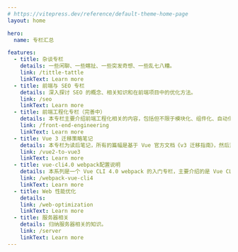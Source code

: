 ```yaml
---
# https://vitepress.dev/reference/default-theme-home-page
layout: home

hero:
  name: 专栏汇总

features:
  - title: 杂谈专栏
    details: 一些闲聊、一些瞎扯、一些突发奇想、一些乱七八糟。
    link: /tittle-tattle
    linkText: Learn more
  - title: 前端与 SEO 专栏
    details: 深入探讨 SEO 的概念、相关知识和在前端项目中的优化方法。
    link: /seo
    linkText: Learn more
  - title: 前端工程化专栏（完善中）
    details: 本专栏主要介绍前端工程化相关的内容，包括但不限于模块化、组件化、自动化构建、代码规范、性能优化等。
    link: /front-end-engineering
    linkText: Learn more
  - title: Vue 3 迁移策略笔记
    details: 本专栏为读后笔记，所有的篇幅是基于 Vue 官方文档《v3 迁移指南》，然后对相关的知识点做了补充和列举。
    link: /vue2-to-vue3
    linkText: Learn more
  - title: vue-cli4.0 webpack配置说明
    details: 本系列是一个 Vue CLI 4.0 webpack 的入门专栏，主要介绍的是 Vue CLI 4.0 webpack 基础内容，将会结合 Vue CLI 4.0 的官方文档，对 Vue CLI 4.0 的 webpack 的一些常用配置属性进行讲解。
    link: /webpack-vue-cli4
    linkText: Learn more
  - title: Web 性能优化
    details:
    link: /web-optimization
    linkText: Learn more
  - title: 服务器相关
    details: 归纳服务器相关的知识。
    link: /server
    linkText: Learn more
---
```

